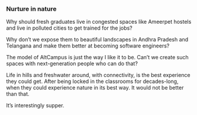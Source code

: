 ### Nurture in nature

Why should fresh graduates live in congested spaces like Ameerpet hostels and live in polluted cities to get trained for the jobs?

Why don’t we expose them to beautiful landscapes in Andhra Pradesh and Telangana and make them better at becoming software engineers?

The model of AltCampus is just the way I like it to be. Can’t we create such spaces with next-generation people who can do that?

Life in hills and freshwater around, with connectivity, is the best experience they could get. After being locked in the classrooms for decades-long, when they could experience nature in its best way. It would not be better than that. 

It’s interestingly supper.